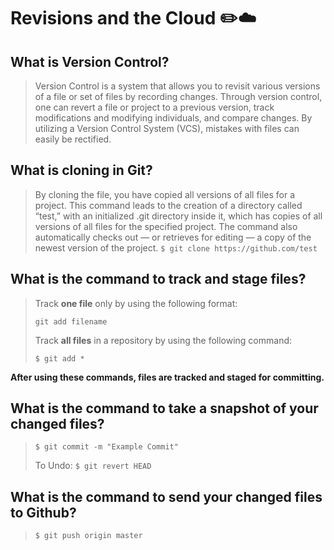 # Revisions and the Cloud ✏️☁️

## What is Version Control?

> Version Control is a system that allows you to revisit various versions of a file or set of files by recording changes. Through version control, one can revert a file or project to a previous version, track modifications and modifying individuals, and compare changes. By utilizing a Version Control System (VCS), mistakes with files can easily be rectified.

## What is cloning in Git?

> By cloning the file, you have copied all versions of all files for a project. This command leads to the creation of a directory called “test,” with an initialized .git directory inside it, which has copies of all versions of all files for the specified project. The command also automatically checks out — or retrieves for editing — a copy of the newest version of the project.
> ``$ git clone https://github.com/test``

## What is the command to track and stage files?

> Track **one file** only by using the following format:
>
> ``git add filename``
>
> Track **all files** in a repository by using the following command:
>
> ``$ git add *``

**After using these commands, files are tracked and staged for committing.**

## What is the command to take a snapshot of your changed files?

> ``$ git commit -m "Example Commit"``
>
> To Undo:
> ``$ git revert HEAD``

## What is the command to send your changed files to Github?

> ``$ git push origin master``
